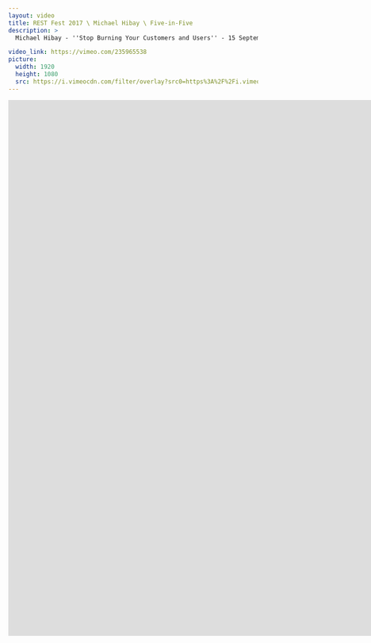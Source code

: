 ```yaml
---
layout: video
title: REST Fest 2017 \ Michael Hibay \ Five-in-Five
description: >
  Michael Hibay - ''Stop Burning Your Customers and Users'' - 15 September 2017

video_link: https://vimeo.com/235965538
picture:
  width: 1920
  height: 1080
  src: https://i.vimeocdn.com/filter/overlay?src0=https%3A%2F%2Fi.vimeocdn.com%2Fvideo%2F659926567_1920x1080.jpg&src1=http%3A%2F%2Ff.vimeocdn.com%2Fp%2Fimages%2Fcrawler_play.png
---
```

<iframe src="https://player.vimeo.com/video/235965538?title=0&byline=0&portrait=0&badge=0&autopause=0&player_id=0" width="1920" height="1080" frameborder="0" title="REST Fest 2017 \ Michael Hibay \ Five-in-Five" webkitallowfullscreen mozallowfullscreen allowfullscreen></iframe>